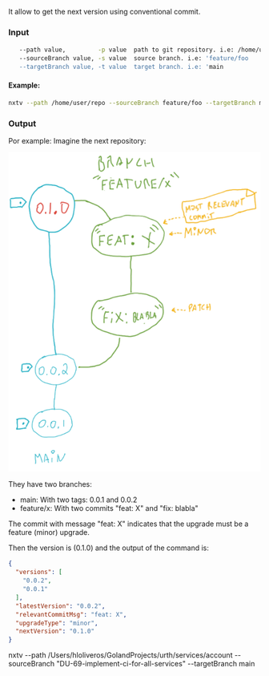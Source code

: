 It allow to get the next version using conventional commit. 

### Input

```bash
   --path value,         -p value  path to git repository. i.e: /home/user/repo
   --sourceBranch value, -s value  source branch. i.e: 'feature/foo
   --targetBranch value, -t value  target branch. i.e: 'main   
```

#### Example:

```bash
nxtv --path /home/user/repo --sourceBranch feature/foo --targetBranch main
```

### Output

Por example: 
Imagine the next repository:

![img.png](docs/img.png)

They have two branches:
- main: With two tags: 0.0.1 and 0.0.2
- feature/x: With two commits "feat: X" and "fix: blabla"

The commit with message "feat: X" indicates that the upgrade must be a feature (minor) upgrade.

Then the version is (0.1.0) and the output of the command is:

```json
{
  "versions": [
    "0.0.2",
    "0.0.1"    
  ],
  "latestVersion": "0.0.2",
  "relevantCommitMsg": "feat: X",
  "upgradeType": "minor",
  "nextVersion": "0.1.0"
}
```
nxtv --path /Users/hloliveros/GolandProjects/urth/services/account --sourceBranch "DU-69-implement-ci-for-all-services" --targetBranch main